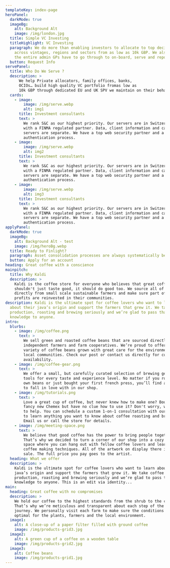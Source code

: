```yaml
---
templateKey: index-page
heroPanel:
  darkMode: true
  imageBg:
    alt: Background Alt
    image: /img/london.jpg
  title: Simple VC Investing
  titleHighlight: VC Investing
  paragraph: We do more than enabling investors to allocate to top decile VCs
    across vintages, regions and sectors from as low as 10k GBP. We also eliminate
    the entire admin GPs have to go through to on-board, serve and report to LPs.
  button: Request Info
servePanel:
  title: Who Do We Serve ?
  description: >
      We help Private allocators, family offices, banks,
      OCIOs… build high quality VC portfolio fromas low as
      10k GBP through dedicated EU and UK SPV we maintain on their behalf
  cards:
    - image:
        image: /img/serve.webp
        alt: img1
      title: Investment consultants
      text: >
        We rank S&C as our highest priority. Our servers are in Switzerland,
        with a FINMA regulated partner. Data, client information and calculation
        servers are separate. We have a top web security partner and a 2 form
        authentication process.
    - image:
        image: /img/serve.webp
        alt: img2
      title: Investment consultants
      text: >
        We rank S&C as our highest priority. Our servers are in Switzerland,
        with a FINMA regulated partner. Data, client information and calculation
        servers are separate. We have a top web security partner and a 2 form
        authentication process.
    - image:
        image: /img/serve.webp
        alt: img3
      title: Investment consultants
      text: >
        We rank S&C as our highest priority. Our servers are in Switzerland,
        with a FINMA regulated partner. Data, client information and calculation
        servers are separate. We have a top web security partner and a 2 form
        authentication process.
applyPanel:
  darkMode: true
  imageBg:
    alt: Background Alt - test
    image: /img/heroBg.webp
  title: Ready to Finlight?
  paragraph: Asset consolidation processes are always systematically better with Finlight.
  button: Apply for an account
heading: Great coffee with a conscience
mainpitch:
  title: Why Kaldi
  description: >
    Kaldi is the coffee store for everyone who believes that great coffee
    shouldn't just taste good, it should do good too. We source all of our beans
    directly from small scale sustainable farmers and make sure part of the
    profits are reinvested in their communities.
description: Kaldi is the ultimate spot for coffee lovers who want to learn
  about their java’s origin and support the farmers that grew it. We take coffee
  production, roasting and brewing seriously and we’re glad to pass that
  knowledge to anyone.
intro:
  blurbs:
    - image: /img/coffee.png
      text: >
        We sell green and roasted coffee beans that are sourced directly from
        independent farmers and farm cooperatives. We’re proud to offer a
        variety of coffee beans grown with great care for the environment and
        local communities. Check our post or contact us directly for current
        availability.
    - image: /img/coffee-gear.png
      text: >
        We offer a small, but carefully curated selection of brewing gear and
        tools for every taste and experience level. No matter if you roast your
        own beans or just bought your first french press, you’ll find a gadget
        to fall in love with in our shop.
    - image: /img/tutorials.png
      text: >
        Love a great cup of coffee, but never knew how to make one? Bought a
        fancy new Chemex but have no clue how to use it? Don't worry, we’re here
        to help. You can schedule a custom 1-on-1 consultation with our baristas
        to learn anything you want to know about coffee roasting and brewing.
        Email us or call the store for details.
    - image: /img/meeting-space.png
      text: >
        We believe that good coffee has the power to bring people together.
        That’s why we decided to turn a corner of our shop into a cozy meeting
        space where you can hang out with fellow coffee lovers and learn about
        coffee making techniques. All of the artwork on display there is for
        sale. The full price you pay goes to the artist.
  heading: What we offer
  description: >
    Kaldi is the ultimate spot for coffee lovers who want to learn about their
    java’s origin and support the farmers that grew it. We take coffee
    production, roasting and brewing seriously and we’re glad to pass that
    knowledge to anyone. This is an edit via identity...
main:
  heading: Great coffee with no compromises
  description: >
    We hold our coffee to the highest standards from the shrub to the cup.
    That’s why we’re meticulous and transparent about each step of the coffee’s
    journey. We personally visit each farm to make sure the conditions are
    optimal for the plants, farmers and the local environment.
  image1:
    alt: A close-up of a paper filter filled with ground coffee
    image: /img/products-grid3.jpg
  image2:
    alt: A green cup of a coffee on a wooden table
    image: /img/products-grid2.jpg
  image3:
    alt: Coffee beans
    image: /img/products-grid1.jpg
---
```

